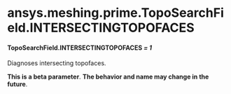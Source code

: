# ansys.meshing.prime.TopoSearchField.INTERSECTINGTOPOFACES



#### TopoSearchField.INTERSECTINGTOPOFACES *= 1*

Diagnoses intersecting topofaces.

**This is a beta parameter**. **The behavior and name may change in the future**.

<!-- !! processed by numpydoc !! -->
